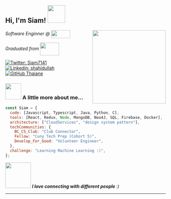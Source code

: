 <h2> Hi, I'm Siam! <img src="https://media.giphy.com/media/MeJgB3yMMwIaHmKD4z/giphy.gif" width="55"></h2>
<img align="right" src="https://demux.in/images/hire/codingGuy.svg" width="230">
<p><em>Software Enginner @ <a href="https://www.capitalone.com/"><img src="https://upload.wikimedia.org/wikipedia/commons/thumb/9/98/Capital_One_logo.svg/1200px-Capital_One_logo.svg.png" align="center" height="25" width="60"></a></br>

Graduated from <a href="http://www.brooklyn.cuny.edu/web/home.php"> <img src="https://images.e-flux-systems.com/Brooklyn_College_Logo.png?w=2000" align="center" height="40" width="60"></a>
</em></p>

[![Twitter: Siam7141](https://img.shields.io/twitter/follow/Siam7141?style=social)](https://twitter.com/Siam7141)
[![Linkedin: shahidullah](https://img.shields.io/badge/shahidullah-black?style=flat-round&logo=Linkedin&logoColor=white&link=https://www.linkedin.com/in/shahidullah-r/)](https://www.linkedin.com/in/shahidullah-r/)
[![GitHub Thaiane](https://img.shields.io/github/followers/siam132?label=follow&style=social)](https://github.com/siam132)

### <img src="https://media.giphy.com/media/VgCDAzcKvsR6OM0uWg/giphy.gif" width="50"> A little more about me...

```javascript
const Siam = {
  code: [Javascript, Typescript, Java, Python, C],
  tools: [React, Redux, Node, MongoDB, Neo4J, SQL, Firebase, Docker],
  architecture: ["CloudServices", "design system pattern"],
  techCommunities: {
    BC_CS_Club: "Club Connector",
    Fellow: "Cuny Tech Prep (Cohort 5)",
    Develop_For_Good: "Volunteer Engineer",
  },
  challenge: "Learning Machine Learning :)",
};
```

<img src="https://media.giphy.com/media/jptBUcudZVXdwmrREB/giphy.gif" width="80"> <em><b>I love connecting with different people </b>:)</em>

---
